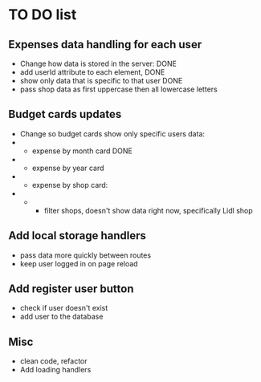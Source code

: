 # TO DO list

## Expenses data handling for each user

- Change how data is stored in the server: DONE
- add userId attribute to each element, DONE
- show only data that is specific to that user DONE
- pass shop data as first uppercase then all lowercase letters

## Budget cards updates

- Change so budget cards show only specific users data:
- - expense by month card DONE
- - expense by year card
- - expense by shop card:
- - - filter shops, doesn't show data right now, specifically Lidl shop

## Add local storage handlers

- pass data more quickly between routes
- keep user logged in on page reload

## Add register user button

- check if user doesn't exist
- add user to the database

## Misc

- clean code, refactor
- Add loading handlers
